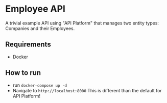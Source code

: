 # Employee API

A trivial example API using "API Platform" that manages two entity types: Companies and their Employees.

## Requirements
- Docker

## How to run
- run `docker-compose up -d`
- Navigate to `http://localhost:8000` This is different than the default for API Platform!